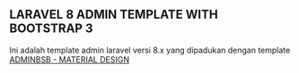 ## LARAVEL 8 ADMIN TEMPLATE WITH BOOTSTRAP 3

Ini adalah template admin laravel versi 8.x yang dipadukan dengan template [ADMINBSB - MATERIAL DESIGN
](https://gurayyarar.github.io/AdminBSBMaterialDesign/)
